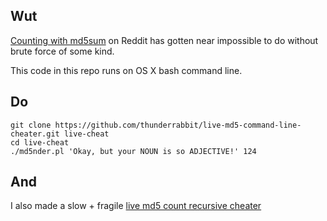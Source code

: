 ## Wut

[Counting with md5sum](http://www.reddit.com/live/thjep4nr9895) on Reddit has gotten near impossible to do without brute force of some kind.

This code in this repo runs on OS X bash command line.

## Do

    git clone https://github.com/thunderrabbit/live-md5-command-line-cheater.git live-cheat
    cd live-cheat
    ./md5nder.pl 'Okay, but your NOUN is so ADJECTIVE!' 124

## And

I also made a slow + fragile [live md5 count recursive cheater](http://thunderrabbit.github.io/live-md5-recursive-cheater/)
